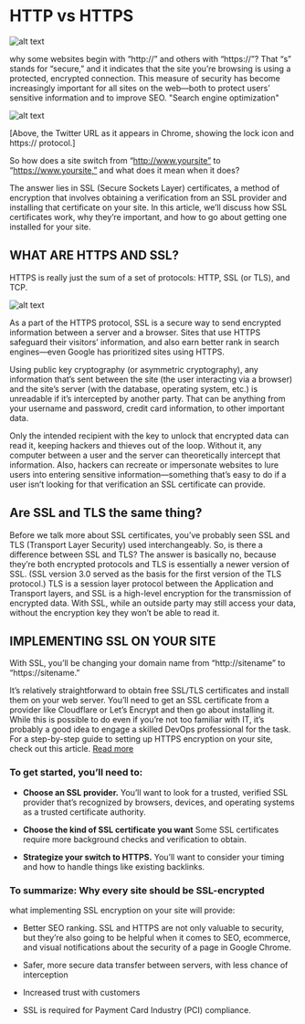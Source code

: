 # HTTP vs HTTPS

![alt text](https://content-static.upwork.com/blog/uploads/sites/3/2017/06/18231344/What-are-SSL-Certificates-feature.jpg)



why some websites begin with “http://” and others with “https://”? That “s” stands for “secure,” and it indicates that the site you’re browsing is using a protected, encrypted connection. This measure of security has become increasingly important for all sites on the web—both to protect users’ sensitive information and to improve SEO.
"Search engine optimization"

![alt text](https://content-static.upwork.com/blog/uploads/sites/3/2017/06/19063529/Screen-Shot-2017-06-14-at-11.59.26-AM.png)


[Above, the Twitter URL as it appears in Chrome, showing the lock icon and https:// protocol.]

So how does a site switch from “http://www.yoursite” to “https://www.yoursite,” and what does it mean when it does?

The answer lies in SSL (Secure Sockets Layer) certificates, a method of encryption that involves obtaining a verification from an SSL provider and installing that certificate on your site. In this article, we’ll discuss how SSL certificates work, why they’re important, and how to go about getting one installed for your site.


## WHAT ARE HTTPS AND SSL?

HTTPS is really just the sum of a set of protocols: HTTP, SSL (or TLS), and TCP.

![alt text](https://content-static.upwork.com/blog/uploads/sites/3/2016/11/03131855/HTTPS-as-a-Bundle-of-Protocols.png)

As a part of the HTTPS protocol, SSL is a secure way to send encrypted information between a server and a browser. Sites that use HTTPS safeguard their visitors’ information, and also earn better rank in search engines—even Google has prioritized sites using HTTPS.

Using public key cryptography (or asymmetric cryptography), any information that’s sent between the site (the user interacting via a browser) and the site’s server (with the database, operating system, etc.) is unreadable if it’s intercepted by another party. That can be anything from your username and password, credit card information, to other important data.

Only the intended recipient with the key to unlock that encrypted data can read it, keeping hackers and thieves out of the loop. Without it, any computer between a user and the server can theoretically intercept that information. Also, hackers can recreate or impersonate websites to lure users into entering sensitive information—something that’s easy to do if a user isn’t looking for that verification an SSL certificate can provide.

## Are SSL and TLS the same thing?

Before we talk more about SSL certificates, you’ve probably seen SSL and TLS (Transport Layer Security) used interchangeably. So, is there a difference between SSL and TLS? The answer is basically no, because they’re both encrypted protocols and TLS is essentially a newer version of SSL. (SSL version 3.0 served as the basis for the first version of the TLS protocol.) TLS is a session layer protocol between the Application and Transport layers, and SSL is a high-level encryption for the transmission of encrypted data. With SSL, while an outside party may still access your data, without the encryption key they won’t be able to read it.

## IMPLEMENTING SSL ON YOUR SITE
With SSL, you’ll be changing your domain name from “http://sitename” to “https://sitename.”

It’s relatively straightforward to obtain free SSL/TLS certificates and install them on your web server. You’ll need to get an SSL certificate from a provider like Cloudflare or Let’s Encrypt and then go about installing it. While this is possible to do even if you’re not too familiar with IT, it’s probably a good idea to engage a skilled DevOps professional for the task. 
For a step-by-step guide to setting up HTTPS encryption on your site, check out this article.
[Read more](https://medium.com/@nileshsingh/everything-about-creating-an-https-server-using-node-js-2fc5c48a8d4e)



### To get started, you’ll need to:

* **Choose an SSL provider.** You’ll want to look for a trusted, verified SSL provider that’s recognized by browsers, devices, and operating systems as a trusted certificate authority.

* **Choose the kind of SSL certificate you want** Some SSL certificates require more background checks and verification to obtain.

* **Strategize your switch to HTTPS.** You’ll want to consider your timing and how to handle things like existing backlinks. 

### To summarize: Why every site should be SSL-encrypted
 what implementing SSL encryption on your site will provide:

* Better SEO ranking. SSL and HTTPS are not only valuable to security, but they’re also going to be helpful when it comes to SEO, ecommerce, and visual notifications about the security of a page in Google Chrome. 

* Safer, more secure data transfer between servers, with less chance of interception
* Increased trust with customers
* SSL is required for Payment Card Industry (PCI) compliance.

